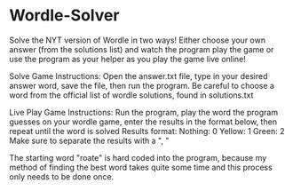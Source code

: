 # Wordle-Solver
Solve the NYT version of Wordle in two ways! Either choose your own answer (from the solutions list) and watch the program play the game or use the program as your helper as you play the game live online!

Solve Game Instructions:
  Open the answer.txt file, type in your desired answer word, save the file, then run the program.
  Be careful to choose a word from the official list of wordle solutions, found in solutions.txt
  
 Live Play Game Instructions:
  Run the program, play the word the program guesses on your wordle game, enter the results in the format below, then repeat until the word is solved
  Results format:
    Nothing: 0
    Yellow: 1
    Green: 2
  Make sure to separate the results with a ", "
  
  The starting word "roate" is hard coded into the program, because my method of finding the best word takes quite some time and this process only needs to be done once.
